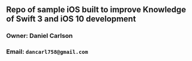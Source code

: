 ## Repo of sample iOS built to improve Knowledge of Swift 3 and iOS 10 development
### Owner: Daniel Carlson
### Email: `dancarl758@gmail.com`
